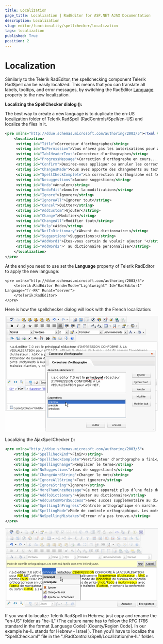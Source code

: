 ```yaml
---
title: Localization
page_title: Localization | RadEditor for ASP.NET AJAX Documentation
description: Localization
slug: editor/functionality/spellchecker/localization
tags: localization
published: True
position: 2
---
```


# Localization

Similarly to the Telerik RadEditor, the spellchecking component Telerik RadSpell can be easily localized. This means that you can translate all labels, tooltips, and error messages, by switching the RadEditor [Language](http://www.telerik.com/help/aspnet-ajax/p_telerik_web_ui_radspell_language.html) property to the new localization.

**Localizing the SpellChecker dialog (<tool name="SpellCheck"/>):**

The best way to create a new language is to duplicate the en-US localization folder of Telerik RadSpell (RadControls/Spell/en-US) and localize the files in it.

````XML
<pre xmlns="http://ddue.schemas.microsoft.com/authoring/2003/5"><?xml version="1.0" encoding="ISO-8859-1"?>
	<localization>
	 <string id="Title">Correcteur d'orthographe</string>
	 <string id="NoPermission">Vous n'avez pas les autorisations pour acceder a cette page ou votre session est expiree<br />Actualisez la page.</string>
	 <string id="Tab1HeaderText">Correcteur d'orthographe</string>
	 <string id="ProgressMessage">Correction d'orthographe en cours.....</string>
	 <string id="Confirm">Desirez-vous appliquer ou annuler les corrections faites jusqu'a maintenant?</string>
	 <string id="ChangesMade">Vous avez apporte des changements au texte</string>
	 <string id="SpellCheckComplete">La correction d'orthographe est terminee.</string>
	 <string id="Nosuggestions">Aucune suggestion</string>
	 <string id="Undo">Annuler</string>
	 <string id="UndoEdit">Annuler la modification</string>
	 <string id="Ignore">Ignorer</string>
	 <string id="IgnoreAll">Ignorer tout</string>
	 <string id="Cancel">Quitter</string>
	 <string id="AddCustom">Ajouter</string>
	 <string id="Change">Modifier</string>
	 <string id="ChangeAll">Modifier tout</string>
	 <string id="Help">Aide</string>
	 <string id="NotInDictionary">Absent du dictionnaire:</string>
	 <string id="Suggestions">Suggestions:</string>
	 <string id="AddWord1">Etes-vous certain de vouloir ajouter '</string>
	 <string id="AddWord2">' au dictionnaire personnalise?</string>
	</localization>
</pre>     
````



At the end you need to use set the **Language** property of Telerik RadEditor to apply the new language:

````ASP.NET
<pre xmlns="http://ddue.schemas.microsoft.com/authoring/2003/5">
	<telerik:RadEditor RenderMode="Lightweight" Id="RadEditor1" Language="fr-FR" Runat="server">
	</telerik:RadEditor>
</pre>          
````

Here is how the spellchecker dialog will look with the French localization:

![](images/editor-localizationradspelldialog.gif)

Localizing the AjaxSpellChecker (<tool name="SpellCheck"/>):

````XML
<pre xmlns="http://ddue.schemas.microsoft.com/authoring/2003/5">
	<string id="SpellCheckEnd">Finir</string>
	<string id="SpellCheckComplete">Verificateur d'orthographe a fini</string>
	<string id="SpellingChange">Remplacer le terme</string>
	<string id="NoSuggestions">(pas de suggestion)</string>
	<string id="ChangeWordString">Changer le mot</string>
	<string id="IgnoreAllString">Tout ignorer</string>
	<string id="IgnoreString">Ignorer</string>
	<string id="MoreThanOnceMessage">Ce mot apparait plus d’une fois dans le texte. Voulez-vous remplacer tous les termes?</string>
	<string id="AddToDictionary">Ajouter au dictionnaire</string>
	<string id="AddCustomWordSuccess">avec succes supplementaire au dictionnaire</string>
	<string id="SpellingInProgress">Controle orthographique en marche...</string>
	<string id="SpellingMode">Mode de controle orthographique. Les mots mal epeles sont avec le fond jaune.</string>
	<string id="NoSpellingMistakes">Erreur n'a pas trouve.</string>
</pre>	          
````


![](images/editor-localizationradspell.gif)

If you want to localize Telerik RadSpell in Hebrew, just copy and rename the "en-US" folder as "he-IL" (The culture name has to follow the RFC 1766 standard in the format [Language Code]-[County/Region Code]. In our example he-IL stands for Hebrew - Israel ). Then you'll have to localize the "SpellCheck.xml" file in the "./RadControls/Spell/Localization/he-IL" folder.
